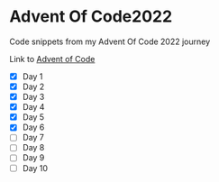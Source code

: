 # Advent Of Code2022
Code snippets from my Advent Of Code 2022 journey

Link to [Advent of Code](https://adventofcode.com)

- [x] Day 1
- [x] Day 2
- [x] Day 3
- [x] Day 4
- [x] Day 5
- [x] Day 6
- [ ] Day 7
- [ ] Day 8
- [ ] Day 9
- [ ] Day 10
